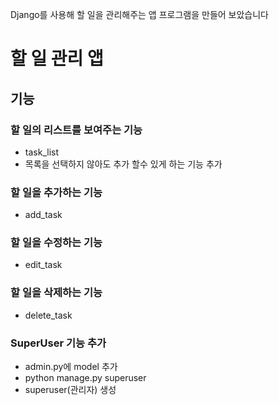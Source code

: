 Django를 사용해 할 일을 관리해주는 앱 프로그램을 만들어 보았습니다

# 할 일 관리 앱
## 기능
### 할 일의 리스트를 보여주는 기능
* task_list
* 목록을 선택하지 않아도 추가 할수 있게 하는 기능 추가
### 할 일을 추가하는 기능
* add_task
### 할 일을 수정하는 기능
* edit_task
### 할 일을 삭제하는 기능
* delete_task
### SuperUser 기능 추가
* admin.py에 model 추가
* python manage.py superuser
* superuser(관리자) 생성
